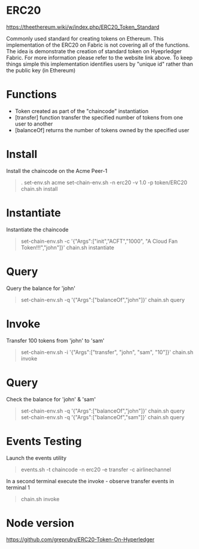 ERC20 
=====
https://theethereum.wiki/w/index.php/ERC20_Token_Standard

Commonly used standard for creating tokens on Ethereum. This implementation of the ERC20 on Fabric is not covering all of the functions. The idea is demonstrate the creation of standard token on Hyeprledger Fabric. For more information please refer to the website link above. To keep things simple this implementation identifies users by "unique id" rather than the public key (in Ethereum)

Functions
=========
- Token created as part of the "chaincode" instantiation
- [transfer]    function transfer the specified number of tokens from one user to another
- [balanceOf]   returns the number of tokens owned by the specified user

Install
=======
Install the chaincode on the Acme Peer-1
>  .    set-env.sh    acme
>  set-chain-env.sh       -n erc20  -v 1.0   -p  token/ERC20   
> chain.sh install

Instantiate
===========
Instantiate the chaincode
> set-chain-env.sh        -c   '{"Args":["init","ACFT","1000", "A Cloud Fan Token!!!","john"]}'
> chain.sh  instantiate

Query
=====
Query the balance for 'john'
> set-chain-env.sh         -q   '{"Args":["balanceOf","john"]}'
> chain.sh query

Invoke
======
Transfer 100 tokens from 'john' to 'sam'
> set-chain-env.sh         -i   '{"Args":["transfer", "john", "sam", "10"]}'
> chain.sh  invoke

Query
=====
Check the balance for 'john' & 'sam'
> set-chain-env.sh         -q   '{"Args":["balanceOf","john"]}'
> chain.sh query
> set-chain-env.sh         -q   '{"Args":["balanceOf","sam"]}'
> chain.sh query

Events Testing
==============
Launch the events utility
> events.sh -t chaincode -n erc20 -e transfer -c airlinechannel 

In a second terminal execute the invoke - observe transfer events in terminal 1
> chain.sh invoke


Node version
============
https://github.com/grepruby/ERC20-Token-On-Hyperledger
